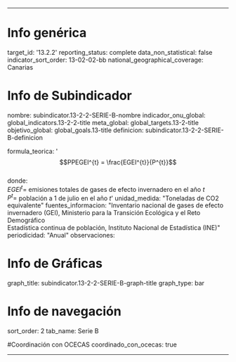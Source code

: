 ---

# Info genérica
target_id: '13.2.2'
reporting_status: complete
data_non_statistical: false
indicator_sort_order: 13-02-02-bb
national_geographical_coverage: Canarias

# Info de Subindicador
nombre: subindicator.13-2-2-SERIE-B-nombre
indicador_onu_global: global_indicators.13-2-2-title
meta_global: global_targets.13-2-title
objetivo_global: global_goals.13-title
definicion: subindicator.13-2-2-SERIE-B-definicion

formula_teorica: '$$PPEGEI^{t} = \frac{EGEI^{t}}{P^{t}}$$ <br>
donde: <br>
$EGEI^{t} =$ emisiones totales de gases de efecto invernadero en el año $t$<br>
$P^{t} =$ población a 1 de julio en el año $t$'
unidad_medida: "Toneladas de CO2 equivalente"
fuentes_informacion: "Inventario nacional de gases de efecto invernadero (GEI), Ministerio para la Transición Ecológica y el Reto Demográfico<br>
Estadística continua de población, Instituto Nacional de Estadística (INE)"
periodicidad: "Anual"
observaciones: 

# Info de Gráficas
graph_title: subindicator.13-2-2-SERIE-B-graph-title
graph_type: bar

# Info de navegación
sort_order: 2
tab_name: Serie B

#Coordinación con OCECAS
coordinado_con_ocecas: true

---